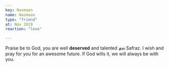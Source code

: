 ```yaml
--- 
key: Nasmaan
name: Nasmaan
type: "friend"
at: Nov 2019
reaction: "love"

---
```


 Praise be to God, you are well **deserved** and talented தல Safraz. I wish and pray for you for an awesome future. If God wills it, we will always be with you.